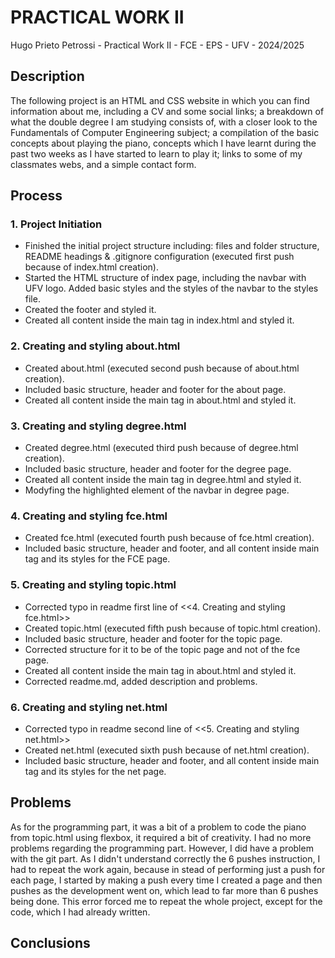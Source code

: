 # PRACTICAL WORK II

Hugo Prieto Petrossi - Practical Work II - FCE - EPS - UFV - 2024/2025

## Description

The following project is an HTML and CSS website in which you can find information about me, including a CV and some social links; a breakdown of what the double degree I am studying consists of, with a closer look to the Fundamentals of Computer Engineering subject; a compilation of the basic concepts about playing the piano, concepts which I have learnt during the past two weeks as I have started to learn to play it; links to some of my classmates webs, and a simple contact form.

## Process

### 1. Project Initiation

- Finished the initial project structure including: files and folder structure, README headings & .gitignore configuration (executed first push because of index.html creation).
- Started the HTML structure of index page, including the navbar with UFV logo. Added basic styles and the styles of the navbar to the styles file.
- Created the footer and styled it.
- Created all content inside the main tag in index.html and styled it.

### 2. Creating and styling about.html

- Created about.html (executed second push because of about.html creation).
- Included basic structure, header and footer for the about page.
- Created all content inside the main tag in about.html and styled it.

### 3. Creating and styling degree.html

- Created degree.html (executed third push because of degree.html creation).
- Included basic structure, header and footer for the degree page.
- Created all content inside the main tag in degree.html and styled it.
- Modyfing the highlighted element of the navbar in degree page.

### 4. Creating and styling fce.html

- Created fce.html (executed fourth push because of fce.html creation).
- Included basic structure, header and footer, and all content inside main tag and its styles for the FCE page.

### 5. Creating and styling topic.html

- Corrected typo in readme first line of <<4. Creating and styling fce.html>>
- Created topic.html (executed fifth push because of topic.html creation).
- Included basic structure, header and footer for the topic page.
- Corrected structure for it to be of the topic page and not of the fce page.
- Created all content inside the main tag in about.html and styled it.
- Corrected readme.md, added description and problems.

### 6. Creating and styling net.html

- Corrected typo in readme second line of <<5. Creating and styling net.html>>
- Created net.html (executed sixth push because of net.html creation).
- Included basic structure, header and footer, and all content inside main tag and its styles for the net page.

## Problems

As for the programming part, it was a bit of a problem to code the piano from topic.html using flexbox, it required a bit of creativity. I had no more problems regarding the programming part. However, I did have a problem with the git part. As I didn't understand correctly the 6 pushes instruction, I had to repeat the work again, because in stead of performing just a push for each page, I started by making a push every time I created a page and then pushes as the development went on, which lead to far more than 6 pushes being done. This error forced me to repeat the whole project, except for the code, which I had already written.

## Conclusions
